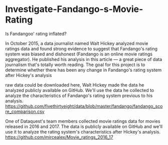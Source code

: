 # Investigate-Fandango-s-Movie-Rating
Is Fandangoo' rating inflated? 


In October 2015, a data journalist named Walt Hickey analyzed movie ratings data and found strong evidence to suggest that Fandango's rating system was biased and dishonest (Fandango is an online movie ratings aggregator). He published his analysis in this article — a great piece of data journalism that's totally worth reading.
The goal for this project is to determine whether there has been any change in Fandango's rating system after Hickey's analysis

raw data could be downloaded here,
Walt Hickey made the data he analyzed publicly available on GitHub. We'll use the data he collected to analyze the characteristics of Fandango's rating system previous to his analysis.
https://github.com/fivethirtyeight/data/blob/master/fandango/fandango_score_comparison.csv

One of Dataquest's team members collected movie ratings data for movies released in 2016 and 2017. The data is publicly available on GitHub and we'll use it to analyze the rating system's characteristics after Hickey's analysis.
https://github.com/mircealex/Movie_ratings_2016_17


